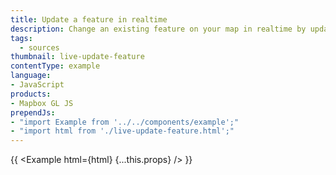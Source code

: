 ```yaml
---
title: Update a feature in realtime
description: Change an existing feature on your map in realtime by updating its data.
tags:
  - sources
thumbnail: live-update-feature
contentType: example
language:
- JavaScript
products:
- Mapbox GL JS
prependJs:
- "import Example from '../../components/example';"
- "import html from './live-update-feature.html';"
---
```


{{ <Example html={html} {...this.props} /> }}
